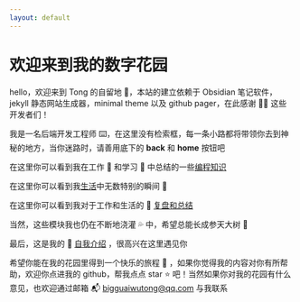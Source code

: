 ```yaml
---
layout: default
---
```

# **欢迎来到我的数字花园**


hello，欢迎来到 Tong 的自留地 🏡，本站的建立依赖于 Obsidian 笔记软件，jekyll 静态网站生成器，minimal theme 以及 github pager，在此感谢 🙇‍♂ 这些开发者们！

我是一名后端开发工程师 ⌨️，在这里没有检索框，每一条小路都将带领你去到神秘的地方，当你迷路时，请善用底下的 **back** 和 **home** 按钮吧

在这里你可以看到我在工作 💼 和学习 📑 中总结的一些[编程知识](note/编程/编程相关文章汇总.md) 

在这里你可以看到我[生活](note/生活/生活)中无数特别的瞬间 🎥

在这里你可以看到我对于工作和生活的 📎 [复盘和总结](note/复盘/复盘总结) 

当然，这些模块我也仍在不断地浇灌 💦 中，希望总能长成参天大树 🌳

最后，这是我的 📄 [自我介绍](note/Aboutme) ，很高兴在这里遇见你

希望你能在我的花园里得到一个快乐的旅程 🎉  ，如果你觉得我的内容对你有所帮助，欢迎你点进我的 github，帮我点点 star ⭐ 吧！当然如果你对我的花园有什么意见，也欢迎通过邮箱 📬 bigguaiwutong@qq.com 与我联系

